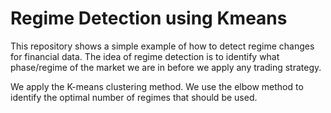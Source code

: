 # Regime Detection using Kmeans
 
This repository shows a simple example of how to detect regime changes for financial data.
The idea of regime detection is to identify what phase/regime of the market we are in before we apply any trading strategy.

We apply the K-means clustering method. We use the elbow method to identify the optimal number of regimes that should be used.